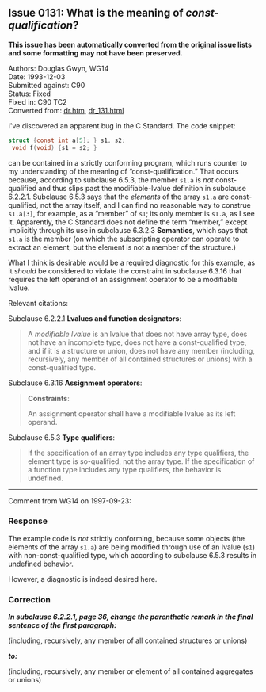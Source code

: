 ## Issue 0131: What is the meaning of *const-qualification*?

**This issue has been automatically converted from the original issue lists and some formatting may not have been preserved.**

Authors: Douglas Gwyn, WG14  
Date: 1993-12-03  
Submitted against: C90  
Status: Fixed  
Fixed in: C90 TC2  
Converted from: [dr.htm](https://www.open-std.org/jtc1/sc22/wg14/www/docs/dr.htm), [dr_131.html](https://www.open-std.org/jtc1/sc22/wg14/www/docs/dr_131.html)

I've discovered an apparent bug in the C Standard. The code snippet:

```c
struct {const int a[5]; } s1, s2;
 void f(void) {s1 = s2; }
```

can be contained in a strictly conforming program, which runs counter to my
understanding of the meaning of “const-qualification.” That occurs because,
according to subclause 6.5.3, the member `s1.a` is *not* const-qualified and
thus slips past the modifiable-lvalue definition in subclause 6.2.2.1. Subclause
6.5.3 says that the *elements* of the array `s1.a` are const-qualified, not the
array itself, and I can find no reasonable way to construe `s1.a[3]`, for
example, as a “member” of `s1`; its only member is `s1.a`, as I see it.
Apparently, the C Standard does not define the term “member,” except implicitly
through its use in subclause 6.3.2.3 **Semantics**, which says that `s1.a` is
the member (on which the subscripting operator can operate to extract an
element, but the element is not a member of the structure.)

What I think is desirable would be a required diagnostic for this example, as it
*should* be considered to violate the constraint in subclause 6.3.16 that
requires the left operand of an assignment operator to be a modifiable lvalue.

Relevant citations:

Subclause 6.2.2.1 **Lvalues and function designators**:

> A *modifiable lvalue* is an lvalue that does not have array type, does not have
> an incomplete type, does not have a const-qualified type, and if it is a
> structure or union, does not have any member (including, recursively, any member
> of all contained structures or unions) with a const-qualified type.

Subclause 6.3.16 **Assignment operators**:

> **Constraints**:
>
> An assignment operator shall have a modifiable lvalue as its left operand.

Subclause 6.5.3 **Type qualifiers**:

> If the specification of an array type includes any type qualifiers, the element
> type is so-qualified, not the array type. If the specification of a function
> type includes any type qualifiers, the behavior is undefined.

---

Comment from WG14 on 1997-09-23:

### Response

The example code is *not* strictly conforming, because some objects (the
elements of the array `s1.a`) are being modified through use of an lvalue (`s1`)
with non-const-qualified type, which according to subclause 6.5.3 results in
undefined behavior.

However, a diagnostic is indeed desired here.

### Correction

***In subclause 6.2.2.1, page 36, change the parenthetic remark in the final
sentence of the first paragraph:***

(including, recursively, any member of all contained structures or unions)

***to:***

(including, recursively, any member or element of all contained aggregates or
unions)
